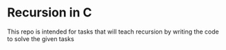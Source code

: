 # Recursion in C
This repo is intended for tasks that will teach recursion by writing the code to solve the given tasks
